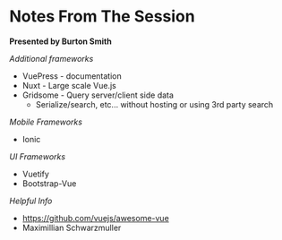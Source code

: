 # Notes From The Session
**Presented by Burton Smith**

*Additional frameworks*
* VuePress - documentation
* Nuxt - Large scale Vue.js
* Gridsome - Query server/client side data
  * Serialize/search, etc... without hosting or using 3rd party search

*Mobile Frameworks*
* Ionic

*UI Frameworks*
* Vuetify
* Bootstrap-Vue


*Helpful Info*
* https://github.com/vuejs/awesome-vue
* Maximillian Schwarzmuller
